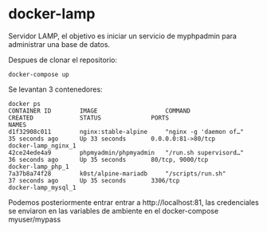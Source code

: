 # docker-lamp
Servidor LAMP, el objetivo es iniciar un servicio de myphpadmin para administrar una base de datos.

Despues de clonar el repositorio:

```
docker-compose up
```

Se levantan 3 contenedores:

```
docker ps
CONTAINER ID        IMAGE                   COMMAND                  CREATED             STATUS              PORTS                            NAMES
d1f32908c011        nginx:stable-alpine     "nginx -g 'daemon of…"   35 seconds ago      Up 33 seconds       0.0.0.0:81->80/tcp               docker-lamp_nginx_1
42ce24ede4a9        phpmyadmin/phpmyadmin   "/run.sh supervisord…"   36 seconds ago      Up 35 seconds       80/tcp, 9000/tcp                 docker-lamp_php_1
7a37b8a74f28        k0st/alpine-mariadb     "/scripts/run.sh"        37 seconds ago      Up 35 seconds       3306/tcp                         docker-lamp_mysql_1
```

Podemos posteriormente entrar entrar a http://localhost:81, las credenciales se enviaron en las variables de ambiente en el docker-compose myuser/mypass


